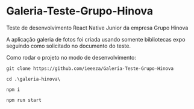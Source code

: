 # Galeria-Teste-Grupo-Hinova
Teste de desenvolvimento React Native Junior da empresa Grupo Hinova

A aplicação galeria de fotos foi criada usando somente bibliotecas expo seguindo como solicitado no documento do teste.


Como rodar o projeto no modo de desenvolvimento:

```
git clone https://github.com/ieeeza/Galeria-Teste-Grupo-Hinova

cd .\galeria-hinova\

npm i

npm run start

```
